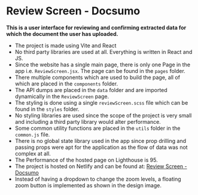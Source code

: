 # Review Screen - Docsumo

**This is a user interface for reviewing and confirming extracted data for which the document the user has uploaded.**

- The project is made using Vite and React
- No third party libraries are used at all. Everything is written in React and JS.
- Since the website has a single main page, there is only one Page in the app i.e. `ReviewScreen.jsx`. The page can be found in the `pages` folder.
- There multiple components which are used to build the page, all of which are placed in the `components` folder.
- The API dumps are placed in the `data` folder and are imported dynamically in the `ReviewScreen` page.
- The styling is done using a single `reviewScreen.scss` file which can be found in the `styles` folder.
- No styling libraries are used since the scope of the project is very small and including a third party library would alter performance.
- Some common utility functions are placed in the `utils` folder in the `common.js` file.
- There is no global state library used in the app since prop drilling and passing props were apt for the application as the flow of data was not complex at all.
- The Performance of the hosted page on Lighthouse is 95.
- The project is hosted on Netlify and can be found at: [Review Screen - Docsumo](https://resilient-griffin-f75a36.netlify.app/)
- Instead of having a dropdown to change the zoom levels, a floating zoom button is implemented as shown in the design image.
